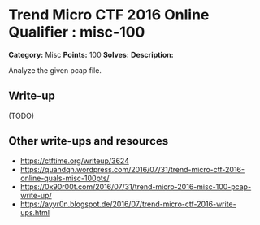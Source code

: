 # Trend Micro CTF 2016 Online Qualifier : misc-100

**Category:** Misc
**Points:** 100
**Solves:** 
**Description:**

Analyze the given pcap file.

## Write-up

(TODO)

## Other write-ups and resources

* https://ctftime.org/writeup/3624
* https://quandqn.wordpress.com/2016/07/31/trend-micro-ctf-2016-online-quals-misc-100pts/
* https://0x90r00t.com/2016/07/31/trend-micro-2016-misc-100-pcap-write-up/
* https://ayyr0n.blogspot.de/2016/07/trend-micro-ctf-2016-write-ups.html
